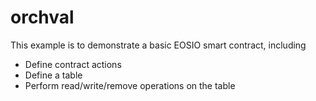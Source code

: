 # orchval

This example is to demonstrate a basic EOSIO smart contract, including

- Define contract actions
- Define a table
- Perform read/write/remove operations on the table
